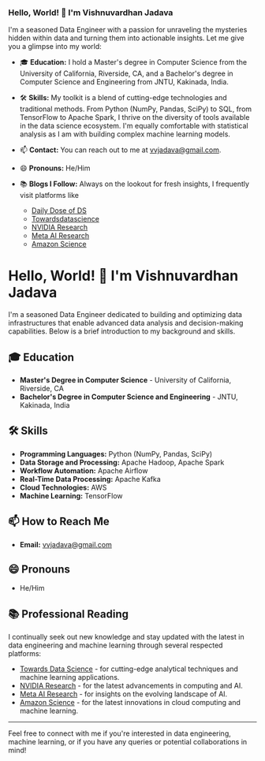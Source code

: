 
### Hello, World! 👋 I'm Vishnuvardhan Jadava

I'm a seasoned Data Engineer with a passion for unraveling the mysteries hidden within data and turning them into actionable insights. Let me give you a glimpse into my world:

- 🎓 **Education:** I hold a Master's degree in Computer Science from the University of California, Riverside, CA, and a Bachelor's degree in Computer Science and Engineering from JNTU, Kakinada, India.

- 🛠️ **Skills:** My toolkit is a blend of cutting-edge technologies and traditional methods. From Python (NumPy, Pandas, SciPy) to SQL, from TensorFlow to Apache Spark, I thrive on the diversity of tools available in the data science ecosystem. I'm equally comfortable with statistical analysis as I am with building complex machine learning models.

- 📫 **Contact:** You can reach out to me at vvjadava@gmail.com.

- 😄 **Pronouns:** He/Him

- 📚 **Blogs I Follow:** Always on the lookout for fresh insights, I frequently visit platforms like
  - [Daily Dose of DS](https://www.blog.dailydoseofds.com/)
  - [Towardsdatascience](https://towardsdatascience.com/)
  - [NVIDIA Research](https://www.nvidia.com/en-us/research/)
  - [Meta AI Research](https://ai.meta.com/research/)
  - [Amazon Science](https://www.amazon.science/)


# Hello, World! 👋 I'm Vishnuvardhan Jadava

I'm a seasoned Data Engineer dedicated to building and optimizing data infrastructures that enable advanced data analysis and decision-making capabilities. Below is a brief introduction to my background and skills.

## 🎓 Education
- **Master's Degree in Computer Science** - University of California, Riverside, CA
- **Bachelor's Degree in Computer Science and Engineering** - JNTU, Kakinada, India

## 🛠️ Skills
- **Programming Languages:** Python (NumPy, Pandas, SciPy)
- **Data Storage and Processing:** Apache Hadoop, Apache Spark
- **Workflow Automation:** Apache Airflow
- **Real-Time Data Processing:** Apache Kafka
- **Cloud Technologies:** AWS
- **Machine Learning:** TensorFlow

## 📫 How to Reach Me
- **Email:** [vvjadava@gmail.com](mailto:vvjadava@gmail.com)

## 😄 Pronouns
- He/Him

## 📚 Professional Reading
I continually seek out new knowledge and stay updated with the latest in data engineering and machine learning through several respected platforms:
- [Towards Data Science](https://towardsdatascience.com/) - for cutting-edge analytical techniques and machine learning applications.
- [NVIDIA Research](https://www.nvidia.com/en-us/research/) - for the latest advancements in computing and AI.
- [Meta AI Research](https://ai.meta.com/research/) - for insights on the evolving landscape of AI.
- [Amazon Science](https://www.amazon.science/) - for the latest innovations in cloud computing and machine learning.

---

Feel free to connect with me if you're interested in data engineering, machine learning, or if you have any queries or potential collaborations in mind!
